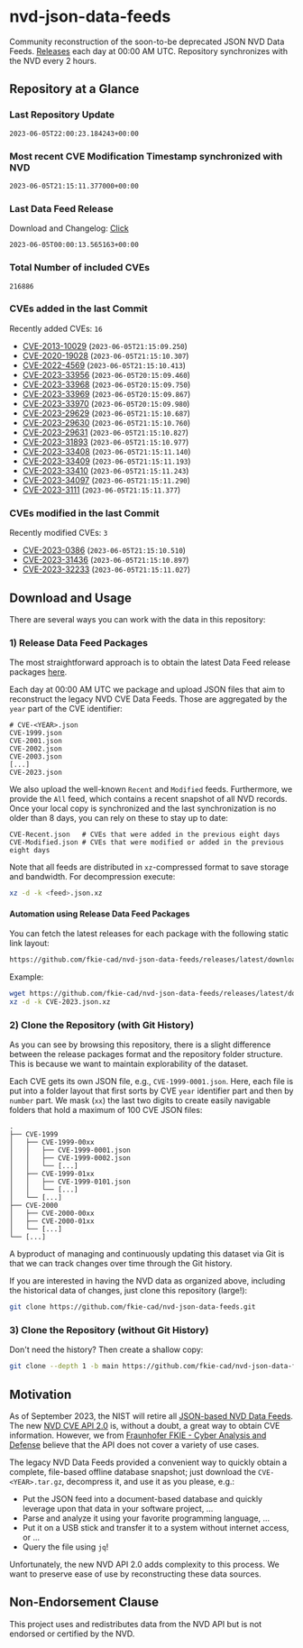 # nvd-json-data-feeds

Community reconstruction of the soon-to-be deprecated JSON NVD Data Feeds. 
[Releases](https://github.com/fkie-cad/nvd-json-data-feeds/releases/latest) each day at 00:00 AM UTC.
Repository synchronizes with the NVD every 2 hours.

## Repository at a Glance

### Last Repository Update

```plain
2023-06-05T22:00:23.184243+00:00
```

### Most recent CVE Modification Timestamp synchronized with NVD

```plain
2023-06-05T21:15:11.377000+00:00
```

### Last Data Feed Release

Download and Changelog: [Click](https://github.com/fkie-cad/nvd-json-data-feeds/releases/latest)

```plain
2023-06-05T00:00:13.565163+00:00
```

### Total Number of included CVEs

```plain
216886
```

### CVEs added in the last Commit

Recently added CVEs: `16`

* [CVE-2013-10029](CVE-2013/CVE-2013-100xx/CVE-2013-10029.json) (`2023-06-05T21:15:09.250`)
* [CVE-2020-19028](CVE-2020/CVE-2020-190xx/CVE-2020-19028.json) (`2023-06-05T21:15:10.307`)
* [CVE-2022-4569](CVE-2022/CVE-2022-45xx/CVE-2022-4569.json) (`2023-06-05T21:15:10.413`)
* [CVE-2023-33956](CVE-2023/CVE-2023-339xx/CVE-2023-33956.json) (`2023-06-05T20:15:09.460`)
* [CVE-2023-33968](CVE-2023/CVE-2023-339xx/CVE-2023-33968.json) (`2023-06-05T20:15:09.750`)
* [CVE-2023-33969](CVE-2023/CVE-2023-339xx/CVE-2023-33969.json) (`2023-06-05T20:15:09.867`)
* [CVE-2023-33970](CVE-2023/CVE-2023-339xx/CVE-2023-33970.json) (`2023-06-05T20:15:09.980`)
* [CVE-2023-29629](CVE-2023/CVE-2023-296xx/CVE-2023-29629.json) (`2023-06-05T21:15:10.687`)
* [CVE-2023-29630](CVE-2023/CVE-2023-296xx/CVE-2023-29630.json) (`2023-06-05T21:15:10.760`)
* [CVE-2023-29631](CVE-2023/CVE-2023-296xx/CVE-2023-29631.json) (`2023-06-05T21:15:10.827`)
* [CVE-2023-31893](CVE-2023/CVE-2023-318xx/CVE-2023-31893.json) (`2023-06-05T21:15:10.977`)
* [CVE-2023-33408](CVE-2023/CVE-2023-334xx/CVE-2023-33408.json) (`2023-06-05T21:15:11.140`)
* [CVE-2023-33409](CVE-2023/CVE-2023-334xx/CVE-2023-33409.json) (`2023-06-05T21:15:11.193`)
* [CVE-2023-33410](CVE-2023/CVE-2023-334xx/CVE-2023-33410.json) (`2023-06-05T21:15:11.243`)
* [CVE-2023-34097](CVE-2023/CVE-2023-340xx/CVE-2023-34097.json) (`2023-06-05T21:15:11.290`)
* [CVE-2023-3111](CVE-2023/CVE-2023-31xx/CVE-2023-3111.json) (`2023-06-05T21:15:11.377`)


### CVEs modified in the last Commit

Recently modified CVEs: `3`

* [CVE-2023-0386](CVE-2023/CVE-2023-03xx/CVE-2023-0386.json) (`2023-06-05T21:15:10.510`)
* [CVE-2023-31436](CVE-2023/CVE-2023-314xx/CVE-2023-31436.json) (`2023-06-05T21:15:10.897`)
* [CVE-2023-32233](CVE-2023/CVE-2023-322xx/CVE-2023-32233.json) (`2023-06-05T21:15:11.027`)


## Download and Usage

There are several ways you can work with the data in this repository:

### 1) Release Data Feed Packages

The most straightforward approach is to obtain the latest Data Feed release packages [here](https://github.com/fkie-cad/nvd-json-data-feeds/releases/latest).

Each day at 00:00 AM UTC we package and upload JSON files that aim to reconstruct the legacy NVD CVE Data Feeds.
Those are aggregated by the `year` part of the CVE identifier:

```
# CVE-<YEAR>.json
CVE-1999.json
CVE-2001.json
CVE-2002.json
CVE-2003.json
[...]
CVE-2023.json
```

We also upload the well-known `Recent` and `Modified` feeds.
Furthermore, we provide the `All` feed, which contains a recent snapshot of all NVD records.
Once your local copy is synchronized and the last synchronization is no older than 8 days, you can rely on these to stay up to date:

```plain
CVE-Recent.json   # CVEs that were added in the previous eight days
CVE-Modified.json # CVEs that were modified or added in the previous eight days
```

Note that all feeds are distributed in `xz`-compressed format to save storage and bandwidth.
For decompression execute:

```sh
xz -d -k <feed>.json.xz
```


#### Automation using Release Data Feed Packages

You can fetch the latest releases for each package with the following static link layout:

```sh
https://github.com/fkie-cad/nvd-json-data-feeds/releases/latest/download/CVE-<YEAR>.json.xz
```

Example:

```sh
wget https://github.com/fkie-cad/nvd-json-data-feeds/releases/latest/download/CVE-2023.json.xz
xz -d -k CVE-2023.json.xz
```

### 2) Clone the Repository (with Git History)

As you can see by browsing this repository, there is a slight difference between the release packages format and the repository folder structure.
This is because we want to maintain explorability of the dataset.

Each CVE gets its own JSON file, e.g., `CVE-1999-0001.json`.
Here, each file is put into a folder layout that first sorts by CVE `year` identifier part and then by `number` part.
We mask (`xx`) the last two digits to create easily navigable folders that hold a maximum of 100 CVE JSON files:

```plain
.
├── CVE-1999
│   ├── CVE-1999-00xx
│   │   ├── CVE-1999-0001.json
│   │   ├── CVE-1999-0002.json
│   │   └── [...]
│   ├── CVE-1999-01xx
│   │   ├── CVE-1999-0101.json
│   │   └── [...]
│   └── [...]
├── CVE-2000
│   ├── CVE-2000-00xx
│   ├── CVE-2000-01xx
│   └── [...]
└── [...]
```

A byproduct of managing and continuously updating this dataset via Git is that we can track changes over time through the Git history.

If you are interested in having the NVD data as organized above, including the historical data of changes, just clone this repository (large!):

```sh
git clone https://github.com/fkie-cad/nvd-json-data-feeds.git
```

### 3) Clone the Repository (without Git History)

Don't need the history? Then create a shallow copy:

```sh
git clone --depth 1 -b main https://github.com/fkie-cad/nvd-json-data-feeds.git
```

## Motivation

As of September 2023, the NIST will retire all [JSON-based NVD Data Feeds](https://nvd.nist.gov/vuln/data-feeds#divRetirementBanner-1).
The new [NVD CVE API 2.0](https://nvd.nist.gov/developers/vulnerabilities) is, without a doubt, a great way to obtain CVE information.
However, we from [Fraunhofer FKIE - Cyber Analysis and Defense](https://www.fkie.fraunhofer.de/en/departments/cad.html) believe that the API does not cover a variety of use cases.

The legacy NVD Data Feeds provided a convenient way to quickly obtain a complete, file-based offline database snapshot; just download the `CVE-<YEAR>.tar.gz`, decompress it, and use it as you please, e.g.:

* Put the JSON feed into a document-based database and quickly leverage upon that data in your software project, ...
* Parse and analyze it using your favorite programming language, ...
* Put it on a USB stick and transfer it to a system without internet access, or ...
* Query the file using `jq`!

Unfortunately, the new NVD API 2.0 adds complexity to this process.
We want to preserve ease of use by reconstructing these data sources.

## Non-Endorsement Clause

This project uses and redistributes data from the NVD API but is not endorsed or certified by the NVD.
